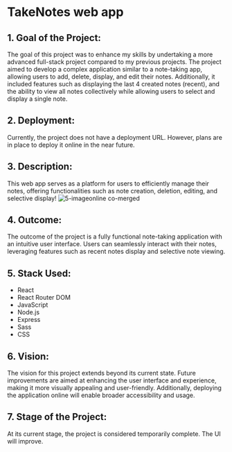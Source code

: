 # TakeNotes web app

## 1. Goal of the Project:

The goal of this project was to enhance my skills by undertaking a more advanced full-stack project compared to my previous projects. The project aimed to develop a complex application similar to a note-taking app, allowing users to add, delete, display, and edit their notes. Additionally, it included features such as displaying the last 4 created notes (recent), and the ability to view all notes collectively while allowing users to select and display a single note.

## 2. Deployment:

Currently, the project does not have a deployment URL. However, plans are in place to deploy it online in the near future.

## 3. Description:

This web app serves as a platform for users to efficiently manage their notes, offering functionalities such as note creation, deletion, editing, and selective display!
![5-imageonline co-merged](https://github.com/thodorisKall/TakeNotes/assets/105176440/9e5d8b66-668a-4027-80b0-949a808c4335)



## 4. Outcome:

The outcome of the project is a fully functional note-taking application with an intuitive user interface. Users can seamlessly interact with their notes, leveraging features such as recent notes display and selective note viewing.

## 5. Stack Used:

- React
- React Router DOM
- JavaScript
- Node.js
- Express
- Sass
- CSS

## 6. Vision:

The vision for this project extends beyond its current state. Future improvements are aimed at enhancing the user interface and experience, making it more visually appealing and user-friendly. Additionally, deploying the application online will enable broader accessibility and usage.

## 7. Stage of the Project:

At its current stage, the project is considered temporarily complete. The UI will improve.

